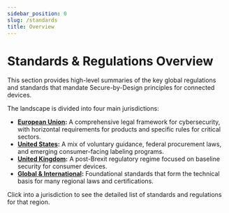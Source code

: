 ```yaml
---
sidebar_position: 0
slug: /standards
title: Overview
---
```


# Standards & Regulations Overview

This section provides high-level summaries of the key global regulations and standards that mandate Secure-by-Design principles for connected devices.

The landscape is divided into four main jurisdictions:

- **[European Union](./eu/index.md):** A comprehensive legal framework for cybersecurity, with horizontal requirements for products and specific rules for critical sectors.
- **[United States](./us/index.md):** A mix of voluntary guidance, federal procurement laws, and emerging consumer-facing labeling programs.
- **[United Kingdom](./uk/index.md):** A post-Brexit regulatory regime focused on baseline security for consumer devices.
- **[Global & International](./global/index.md):** Foundational standards that form the technical basis for many regional laws and certifications.

Click into a jurisdiction to see the detailed list of standards and regulations for that region.

